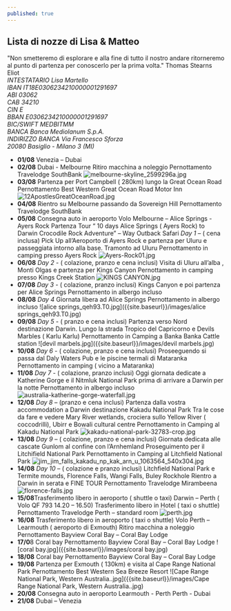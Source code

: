 ```yaml
---
published: true
---
```

## Lista di nozze di Lisa & Matteo



<div class="citazione">"Non smetteremo di esplorare e alla fine di tutto il nostro andare ritorneremo al punto di partenza per conoscerlo per la prima volta." 
<span style="text-align:right">Thomas Stearns Eliot</span>
</div>

<address>
INTESTATARIO	Lisa Martello <br/>
IBAN	IT18E0306234210000001291697 <br/>
ABI	03062 <br/>
CAB	34210 <br/>
CIN	E <br/>
BBAN	E0306234210000001291697 <br/>
BIC/SWIFT	MEDBITMM <br/>
BANCA	Banca Mediolanum S.p.A. <br/>
INDIRIZZO BANCA	Via Francesco Sforza <br/>
20080 Basiglio - Milano 3 (MI)
</address>

- **01/08** Venezia – Dubai
- **02/08** Dubai - Melbourne
Ritiro macchina a noleggio
Pernottamento Travelodge SouthBank
![melbourne-skyline_2599296a.jpg]({{site.baseurl}}/images/melbourne-skyline_2599296a.jpg)
- **03/08** Partenza per Port Campbell ( 280km) lungo la Great Ocean Road
Pernottamento Best Western Great Ocean Road Motor Inn
![12ApostlesGreatOceanRoad.jpg]({{site.baseurl}}/images/12ApostlesGreatOceanRoad.jpg)
- **04/08** Rientro su Melbourne passando da Sovereign Hill
Pernottamento Travelodge SouthBank
- **05/08** Consegna auto in aeroporto
Volo Melbourne – Alice Springs - Ayers Rock
Partenza Tour “ 10 days Alice Springs ( Ayers Rock) to Darwin Crocodile Rock Adventure” – Way Outback Safari
_Day 1_ – ( cena inclusa)
Pick Up all’Aeroporto di Ayers Rock e partenza per Uluru e passeggiata intorno alla base.
Tramonto ad Uluru
Pernottamento in camping presso Ayers Rock
![Ayers-Rock01.jpg]({{site.baseurl}}/images/Ayers-Rock01.jpg)
- **06/08** _Day 2_ - ( colazione, pranzo e cena inclusi)
Visita di Uluru all’alba , Monti Olgas e partenza per Kings Canyon
Pernottamento in camping presso Kings Creek Station
![KINGS CANYON.jpg]({{site.baseurl}}/images/liste/KINGS%20CANYON.jpg)
- **07/08**  _Day 3_ - ( colazione, pranzo inclusi)
Kings Canyon e poi partenza per Alice Springs
Pernottamento in albergo incluso
- **08/08**  _Day 4_
Giornata libera ad Alice Springs
Pernottamento in albergo incluso
![alice springs_qeh93.T0.jpg]({{site.baseurl}}/images/alice springs_qeh93.T0.jpg)
- **09/08** _Day 5_ - ( pranzo e cena inclusi)
Partenza verso Nord destinazione Darwin. Lungo la strada Tropico del Capricorno e
Devils Marbles ( Karlu Karlu)
Pernottamento in Camping a Banka Banka Cattle station
![devil marbels.jpg]({{site.baseurl}}/images/devil marbels.jpg)
- **10/08**  _Day 6_ - ( colazione, pranzo e cena inclusi)
Proseeguendo si passa dal Daly Waters Pub e le piscine termali di Mataranka
Pernottamento in camping ( vicino a Mataranka)
- **11/08**  _Day 7_ - ( colazione, pranzo inclusi)
Oggi giornata dedicate a Katherine Gorge e il Nitmluk National Park prima di arrivare a
Darwin per la notte
Pernottamento in albergo incluso
![australia-katherine-gorge-waterfall.jpg]({{site.baseurl}}/images/australia-katherine-gorge-waterfall.jpg)
- **12/08**  _Day 8_ – (pranzo e cena inclusi)
Partenza dalla vostra accommodation a Darwin destinazione Kakadu National Park
Tra le cose da fare e vedere Mary River wetlands, crociera sullo Yellow River (
coccodrilli), Ubirr e Bowali cultural centre
Pernottamento in Camping al Kakadu National Park
![kakadu-national-park-32783-crop.jpg]({{site.baseurl}}/images/kakadu-national-park-32783-crop.jpg)
- **13/08**  _Day 9_ – ( colazione, pranzo e cena inclusi)
Giornata dedicata alle cascate Gunlom al confine con l’Arnhemland
Proseguimento per il Litchifield National Park
Pernottamento in Camping al Litchfield National Park
![jim_jim_falls_kakadu_np_kak_arn_u_1063564_540x304.jpg]({{site.baseurl}}/images/jim_jim_falls_kakadu_np_kak_arn_u_1063564_540x304.jpg)
- **14/08** _Day 10_ – ( colazione e pranzo inclusi)
Litchfield National Park e Termite mounds, Florence Falls, Wangi Falls, Buley Rockhole
Rientro a Darwin in serata e FINE TOUR
Pernottamento Travelodge Mirambeena
![florence-falls.jpg]({{site.baseurl}}/images/florence-falls.jpg)
- **15/08**Trasferimento libero in aeroporto ( shuttle o taxi)
Darwin – Perth ( Volo QF 793 14.20 – 16.50)
Trasferimento libero in Hotel ( taxi o shuttle)
Pernottamento Travelodge Perth – standard room
![perth.jpg]({{site.baseurl}}/images/perth.jpg)
- **16/08** Trasferimento libero in aeroporto ( taxi o shuttle)
Volo Perth – Learmouth ( aeroporto di Exmouth)
Ritiro macchina a noleggio
Pernottamento Bayview Coral Bay – Coral Bay Lodge
- **17/0**8 Coral bay
Pernottamento Bayview Coral Bay – Coral Bay Lodge
![coral bay.jpg]({{site.baseurl}}/images/coral bay.jpg)
- **18/08** Coral bay
Pernottamento Bayview Coral Bay – Coral Bay Lodge
- **19/08** Partenza per Exmouth ( 130km) e visita al Cape Range National Park
Pernottamento Best Western Sea Breeze Resort
![Cape Range National Park,  Western Australia..jpg]({{site.baseurl}}/images/Cape Range National Park,  Western Australia..jpg)
- **20/08** Consegna auto in aeroporto
Learmouth - Perth
Perth - Dubai
- **21/08** Dubai – Venezia
